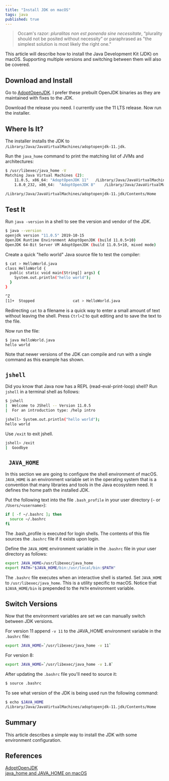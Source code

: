 ```yaml
---
title: "Install JDK on macOS"
tags: java
published: true
---
```


> Occam's razor: *pluralitas non est ponenda sine necessitate*, “plurality should not be posited without necessity” or paraphrased as "the simplest solution is most likely the right one."

This article will describe how to install the Java Development Kit (JDK) on macOS. Supporting multiple versions and switching between them will also be covered.

## Download and Install

Go to [AdoptOpenJDK](https://adoptopenjdk.net/?variant=openjdk11&jvmVariant=hotspot). I prefer these prebuilt OpenJDK binaries as they are maintained with fixes to the JDK.

Download the release you need. I currently use the 11 LTS release. Now run the installer.

## Where Is It?

The installer installs the JDK to `/Library/Java/JavaVirtualMachines/adoptopenjdk-11.jdk`.

Run the `java_home` command to print the matching list of JVMs and architectures:

```bash
$ /usr/libexec/java_home -V
Matching Java Virtual Machines (2):
    11.0.5, x86_64:	"AdoptOpenJDK 11"	/Library/Java/JavaVirtualMachines/adoptopenjdk-11.jdk/Contents/Home
    1.8.0_232, x86_64:	"AdoptOpenJDK 8"	/Library/Java/JavaVirtualMachines/adoptopenjdk-8.jdk/Contents/Home

/Library/Java/JavaVirtualMachines/adoptopenjdk-11.jdk/Contents/Home
```

## Test It

Run `java -version` in a shell to see the version and vendor of the JDK.

```bash
$ java --version
openjdk version "11.0.5" 2019-10-15
OpenJDK Runtime Environment AdoptOpenJDK (build 11.0.5+10)
OpenJDK 64-Bit Server VM AdoptOpenJDK (build 11.0.5+10, mixed mode)
```

Create a quick "hello world" Java source file to test the compiler:

```bash
$ cat > HelloWorld.java
class HelloWorld {
  public static void main(String[] args) {
    System.out.println("hello world");
  }
}

^Z
[1]+  Stopped                 cat > HelloWorld.java
```

Redirecting `cat` to a filename is a quick way to enter a small amount of text without leaving the shell. Press `Ctrl+Z` to quit editing and to save the text to the file.

Now run the file:

```bash
$ java HelloWorld.java
hello world
```

Note that newer versions of the JDK can compile and run with a single command as this example has shown.

## `jshell`

Did you know that Java now has a REPL (read-eval-print-loop) shell? Run `jshell` in a terminal shell as follows:

```bash
$ jshell
|  Welcome to JShell -- Version 11.0.5
|  For an introduction type: /help intro

jshell> System.out.println("hello world");
hello world
```

Use `/exit` to exit jshell.

```bash
jshell> /exit
|  Goodbye
```

## ` JAVA_HOME`

In this section we are going to configure the shell environment of macOS. `JAVA_HOME` is an environment variable set in the operating system that is a convention that many libraries and tools in the Java ecosystem need. It defines the home path the installed JDK.

Put the following text into the file `.bash_profile` in your user directory (`~` or `/Users/<username>`):

```bash
if [ -f ~/.bashrc ]; then
  source ~/.bashrc
fi
```

The .bash_profile is executed for login shells. The contents of this file sources the `.bashrc` file if it exists upon login.

Define the `JAVA_HOME` environment variable in the `.bashrc` file in your user directory as follows:

```bash
export JAVA_HOME=/usr/libexec/java_home
export PATH="$JAVA_HOME/bin:/usr/local/bin:$PATH"
```

The `.bashrc` file executes when an interactive shell is started. Set `JAVA_HOME` to `/usr/libexec/java_home`. This is a utility specific to macOS. Notice that `$JAVA_HOME/bin` is prepended to the `PATH` environment variable.

## Switch Versions

Now that the environment variables are set we can manually switch between JDK versions.

For version 11 append `-v 11` to the JAVA_HOME environment variable in the `.bashrc` file:

```bash
export JAVA_HOME=`/usr/libexec/java_home -v 11`
```

For version 8:

```bash
export JAVA_HOME=`/usr/libexec/java_home -v 1.8`
```

After updating the `.bashrc` file you'll need to source it:

```bash
$ source .bashrc
```

To see what version of the JDK is being used run the following command:

```bash
$ echo $JAVA_HOME
/Library/Java/JavaVirtualMachines/adoptopenjdk-11.jdk/Contents/Home
```

## Summary

This article describes a simple way to install the JDK with some environment configuration.

## References

[AdoptOpenJDK](https://adoptopenjdk.net/)  
[java_home and JAVA_HOME on macOS](https://medium.com/notes-for-geeks/java-home-and-java-home-on-macos-f246cab643bd)
